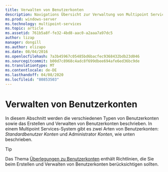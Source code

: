 ```yaml
---
title: Verwalten von Benutzerkonten
description: Navigations Übersicht zur Verwaltung von Multipoint Services-Benutzerkonten
ms.prod: windows-server
ms.technology: multipoint-services
ms.topic: article
ms.assetid: 761b5a8f-fe32-4bd8-aac0-a2aaa7a97dc5
author: lizap
manager: dongill
ms.author: elizapo
ms.date: 08/04/2016
ms.openlocfilehash: 7a3b45967c05485bd6bacfec9368432bdb23d046
ms.sourcegitcommit: b00d7c8968c4adc8f699dbee694afe6ed36bc9de
ms.translationtype: MT
ms.contentlocale: de-DE
ms.lasthandoff: 04/08/2020
ms.locfileid: "80853503"
---
```

# <a name="manage-user-accounts"></a>Verwalten von Benutzerkonten
In diesem Abschnitt werden die verschiedenen Typen von Benutzerkonten sowie das Erstellen und Verwalten von Benutzerkonten beschrieben. In einem Multipoint Services-System gibt es zwei Arten von Benutzerkonten: *Standardbenutzer Konten* und Administrator *Konten*, wie unten beschrieben.  
  
> [!TIP]  
> Das Thema [Überlegungen zu Benutzerkonten](User-Account-Considerations.md) enthält Richtlinien, die Sie beim Erstellen und Verwalten von Benutzerkonten berücksichtigen sollten. 